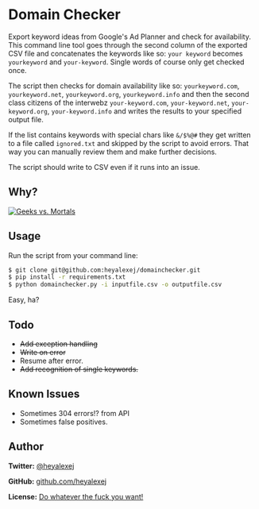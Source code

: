 Domain Checker
==============
 
Export keyword ideas from Google's Ad Planner and check for availability.
This command line tool goes through the second column of the exported CSV file and concatenates the keywords like so: `your keyword` becomes `yourkeyword` and `your-keyword`. Single words of course only get checked once.

The script then checks for domain availability like so: `yourkeyword.com`, `yourkeyword.net`, `yourkeyword.org`, `yourkeyword.info` and then the second class citizens of the interwebz `your-keyword.com`, `your-keyword.net`, `your-keyword.org`, `your-keyword.info` and writes the results to your specified output file.

If the list contains keywords with special chars like `&/$%@#` they get written to a file called `ignored.txt` and skipped by the script to avoid errors. That way you can manually review them and make further decisions.

The script should write to CSV even if it runs into an issue.

Why?
----
[![Geeks vs. Mortals](https://lh5.googleusercontent.com/59j9us2ZAhfDMY3uTu6tCrQz9WhFsVndtjKLz8RQSG0=w800-h570-no)](https://plus.google.com/+BrunoOliveira/posts/MGxauXypb1Y)


Usage
-----

Run the script from your command line:

```bash
$ git clone git@github.com:heyalexej/domainchecker.git
$ pip install -r requirements.txt
$ python domainchecker.py -i inputfile.csv -o outputfile.csv
```

Easy, ha?

Todo
----

- <del>Add exception handling</del>
- <del>Write on error</del>
- Resume after error.
- <del>Add recognition of single keywords.</del>


Known Issues
------------

- Sometimes 304 errors!? from API
- Sometimes false positives.



Author
------

**Twitter:** [@heyalexej](http://twitter.com/heyalexej)

**GitHub:** [github.com/heyalexej](https://github.com/heyalexej)


**License:** [Do whatever the fuck you want!](http://www.wtfpl.net)
